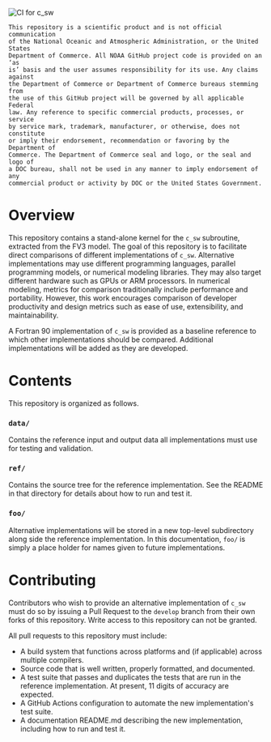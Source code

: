 ![CI for c_sw](https://github.com/NOAA-GSL/SENA-c_sw/workflows/CI%20for%20c_sw/badge.svg?branch=develop)

```
This repository is a scientific product and is not official communication
of the National Oceanic and Atmospheric Administration, or the United States
Department of Commerce. All NOAA GitHub project code is provided on an ‘as
is’ basis and the user assumes responsibility for its use. Any claims against
the Department of Commerce or Department of Commerce bureaus stemming from
the use of this GitHub project will be governed by all applicable Federal
law. Any reference to specific commercial products, processes, or service
by service mark, trademark, manufacturer, or otherwise, does not constitute
or imply their endorsement, recommendation or favoring by the Department of
Commerce. The Department of Commerce seal and logo, or the seal and logo of
a DOC bureau, shall not be used in any manner to imply endorsement of any
commercial product or activity by DOC or the United States Government.
```

# Overview

This repository contains a stand-alone kernel for the `c_sw` subroutine,
extracted from the FV3 model. The goal of this repository is to facilitate
direct comparisons of different implementations of `c_sw`. Alternative
implementations may use different programming languages, parallel programming
models, or numerical modeling libraries. They may also target different
hardware such as GPUs or ARM processors. In numerical modeling, metrics
for comparison traditionally include performance and portability. However,
this work encourages comparison of developer productivity and design metrics
such as ease of use, extensibility, and maintainability.

A Fortran 90 implementation of `c_sw` is provided as a baseline reference
to which other implementations should be compared. Additional implementations
will be added as they are developed.

# Contents

This repository is organized as follows.

### `data/`

Contains the reference input and output data all implementations must use
for testing and validation.

### `ref/`

Contains the source tree for the reference implementation. See the README
in that directory for details about how to run and test it.

### `foo/`

Alternative implementations will be stored in a new top-level subdirectory
along side the reference implementation. In this documentation, `foo/` is
simply a place holder for names given to future implementations.

# Contributing

Contributors who wish to provide an alternative implementation of `c_sw`
must do so by issuing a Pull Request to the `develop` branch from their
own forks of this repository. Write access to this repository can not be
granted.

All pull requests to this repository must include:

* A build system that functions across platforms and (if applicable) across
multiple compilers.
* Source code that is well written, properly formatted, and documented.
* A test suite that passes and duplicates the tests that are run in the
reference implementation. At present, 11 digits of accuracy are expected.
* A GitHub Actions configuration to automate the new implementation's
test suite.
* A documentation README.md describing the new implementation, including how
to run and test it.

